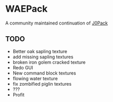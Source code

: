 # WAEPack
A community maintained continuation of [J0Pack](https://www.planetminecraft.com/texture-pack/j0pack/)

## TODO
- Better oak sapling texture
- add missing sapling textures
- broken iron golem cracked texture
- Redo GUI
- New command block textures
- flowing water texture
- fix zombified piglin textures
- ???
- Profit
